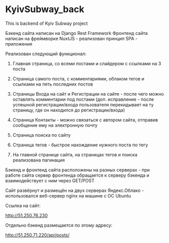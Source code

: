 # KyivSubway_back
This is backend of Kyiv Subway project


Бэкенд сайта написан на Django Rest Framework
Фронтенд сайта написан на фреймворке NuxtJS - реализован принцип SPA - приложения

Реализован следующий функционал:

1) Главная страница, со всеми постами и слайдером с ссылками на 3 поста

2) Страница самого поста, с комментариями, облаком тегов и ссылками на пять последних постов

3) Страницы Входа на сайт и Регистрации на сайте - после чего можно оставлять комментарии под постами (доп. исправление - после успешной регистрации/входа пользователя
 перекидывает на ту страницу, где он находился до регистрации/входа)

4) Страница Контакты - можно связаться с автором сайта, отправив сообщение ему на электронную почту

5) Страница поиска по сайту

6) Страница тегов - быстрое нахождение нужного поста по тегу

7) На главной странице сайта, на страницах тегов и поиска реализована пагинация

Бэкенд и фронтенд сайта расположены на разных серверах - при работе сайта сервер фронтенда обращается к серверу бэкенда и взаимодействует с ним через GET/POST

Сайт развёрнут и размещён на двух серверах Яндекс.Облако - использовался веб-сервер nginx на машине с ОС Ubuntu

Ссылка на сайт:

http://51.250.76.230

Отдельно бэкенд размещается по этому адресу:

http://51.250.71.220/api/posts/
